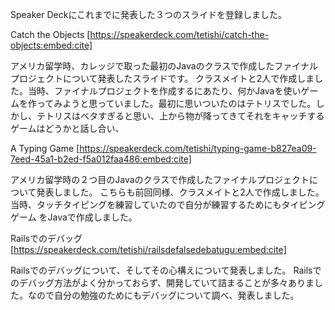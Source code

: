 Speaker Deckにこれまでに発表した３つのスライドを登録しました。

Catch the Objects
[https://speakerdeck.com/tetishi/catch-the-objects:embed:cite]

アメリカ留学時、カレッジで取った最初のJavaのクラスで作成したファイナルプロジェクトについて発表したスライドです。
クラスメイトと2人で作成しました。当時、ファイナルプロジェクトを作成するにあたり、何かJavaを使いゲームを作ってみようと思っていました。最初に思いついたのはテトリスでした。しかし、テトリスはベタすぎると思い、上から物が降ってきてそれをキャッチするゲームはどうかと話し合い、




A Typing Game
[https://speakerdeck.com/tetishi/typing-game-b827ea09-7eed-45a1-b2ed-f5a012faa486:embed:cite]

アメリカ留学時の２つ目のJavaのクラスで作成したファイナルプロジェクトについて発表しました。
こちらも前回同様、クラスメイトと2人で作成しました。当時、タッチタイピングを練習していたので自分が練習するためにもタイピングゲーム をJavaで作成しました。



Railsでのデバッグ
[https://speakerdeck.com/tetishi/railsdefalsedebatugu:embed:cite]

Railsでのデバッグについて、そしてその心構えについて発表しました。
Railsでのデバッグ方法がよく分かっておらず、開発していて詰まることが多々ありました。なので自分の勉強のためにもデバッグについて調べ、発表しました。

